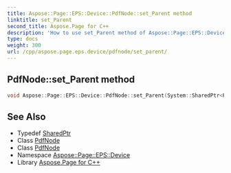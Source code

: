```yaml
---
title: Aspose::Page::EPS::Device::PdfNode::set_Parent method
linktitle: set_Parent
second_title: Aspose.Page for C++
description: 'How to use set_Parent method of Aspose::Page::EPS::Device::PdfNode class in C++.'
type: docs
weight: 300
url: /cpp/aspose.page.eps.device/pdfnode/set_parent/
---
```

## PdfNode::set_Parent method




```cpp
void Aspose::Page::EPS::Device::PdfNode::set_Parent(System::SharedPtr<PdfNode> value)
```

## See Also

* Typedef [SharedPtr](../../../system/sharedptr/)
* Class [PdfNode](../)
* Class [PdfNode](../)
* Namespace [Aspose::Page::EPS::Device](../../)
* Library [Aspose.Page for C++](../../../)

